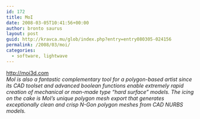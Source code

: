 ```yaml
---
id: 172
title: MoI
date: 2008-03-05T10:41:56+00:00
author: bronto saurus
layout: post
guid: http://kravca.mu/glob/index.php?entry=entry080305-024156
permalink: /2008/03/moi/
categories:
  - software, lightwave
---
```

<a href="http://moi3d.com" target="_blank" >http://moi3d.com</a>  
_MoI is also a fantastic complementary tool for a polygon-based artist since its CAD toolset and advanced boolean functions enable extremely rapid creation of mechanical or man-made type “hard surface” models. The icing on the cake is MoI’s unique polygon mesh export that generates exceptionally clean and crisp N-Gon polygon meshes from CAD NURBS models._